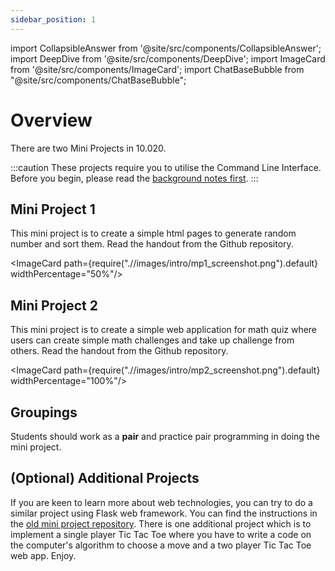 ```yaml
---
sidebar_position: 1
---
```


import CollapsibleAnswer from '@site/src/components/CollapsibleAnswer';
import DeepDive from '@site/src/components/DeepDive';
import ImageCard from '@site/src/components/ImageCard';
import ChatBaseBubble from "@site/src/components/ChatBaseBubble";

# Overview

There are two Mini Projects in 10.020.

<ChatBaseBubble/>

:::caution
These projects require you to utilise the Command Line Interface. Before you begin, please read the [background notes first](/projects/category/background).
:::

## Mini Project 1

This mini project is to create a simple html pages to generate random number and sort them. Read the handout from the Github repository.

<ImageCard path={require(".//images/intro/mp1_screenshot.png").default} widthPercentage="50%"/>

## Mini Project 2

This mini project is to create a simple web application for math quiz where users can create simple math challenges and take up challenge from others. Read the handout from the Github repository.

<ImageCard path={require(".//images/intro/mp2_screenshot.png").default} widthPercentage="100%"/>

## Groupings

Students should work as a **pair** and practice pair programming in doing the mini project.

## (Optional) Additional Projects

If you are keen to learn more about web technologies, you can try to do a similar project using Flask web framework. You can find the instructions in the [old mini project repository](https://github.com/Data-Driven-World/d2w_mini_projects). There is one additional project which is to implement a single player Tic Tac Toe where you have to write a code on the computer's algorithm to choose a move and a two player Tic Tac Toe web app. Enjoy.
